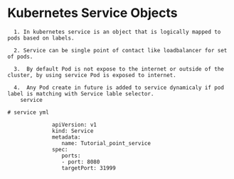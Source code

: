 # Kubernetes Service Objects

      1. In kubernetes service is an object that is logically mapped to pods based on labels.
       
      2. Service can be single point of contact like loadbalancer for set of pods.
       
      3.  By default Pod is not expose to the internet or outside of the cluster, by using service Pod is exposed to internet.
      
      4.  Any Pod create in future is added to service dynamicaly if pod label is matching with Service lable selector.
        service
        
    # service yml  
    
                  apiVersion: v1
                  kind: Service
                  metadata:
                     name: Tutorial_point_service
                  spec:
                     ports:
                     - port: 8080
                     targetPort: 31999
        
